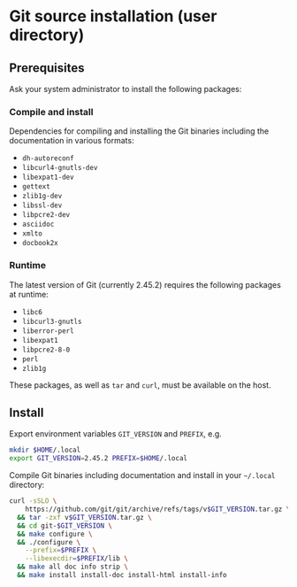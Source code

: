 # Git source installation (user directory)



## Prerequisites

Ask your system administrator to install the following packages:

### Compile and install

Dependencies for compiling and installing the Git binaries including the
documentation in various formats:

*  `dh-autoreconf`
*  `libcurl4-gnutls-dev`
*  `libexpat1-dev`
*  `gettext`
*  `zlib1g-dev`
*  `libssl-dev`
*  `libpcre2-dev`
*  `asciidoc`
*  `xmlto`
*  `docbook2x`

### Runtime

The latest version of Git (currently 2.45.2) requires the following packages at
runtime:

*  `libc6`
*  `libcurl3-gnutls`
*  `liberror-perl`
*  `libexpat1`
*  `libpcre2-8-0`
*  `perl`
*  `zlib1g`

These packages, as well as `tar` and `curl`, must be available on the host.

## Install

Export environment variables `GIT_VERSION` and `PREFIX`, e.g.

```bash
mkdir $HOME/.local
export GIT_VERSION=2.45.2 PREFIX=$HOME/.local
```

Compile Git binaries including documentation and install in your `~/.local`
directory:

```bash
curl -sSLO \
    https://github.com/git/git/archive/refs/tags/v$GIT_VERSION.tar.gz \
  && tar -zxf v$GIT_VERSION.tar.gz \
  && cd git-$GIT_VERSION \
  && make configure \
  && ./configure \
    --prefix=$PREFIX \
    --libexecdir=$PREFIX/lib \
  && make all doc info strip \
  && make install install-doc install-html install-info
```
